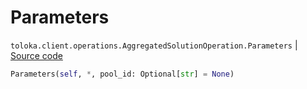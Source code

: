 # Parameters
`toloka.client.operations.AggregatedSolutionOperation.Parameters` | [Source code](https://github.com/Toloka/toloka-kit/blob/v1.2.0.post1/src/client/operations.py#L336)

```python
Parameters(self, *, pool_id: Optional[str] = None)
```

